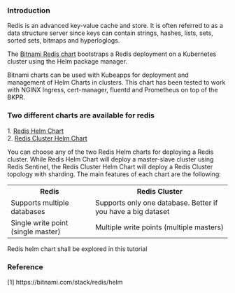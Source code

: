 <h3>Introduction</h3>
<p>Redis is an advanced key-value cache and store. It is often referred to as a data structure server since keys can contain strings, hashes, lists, sets, sorted sets, bitmaps and hyperloglogs.</p>
<p>The <a href="https://bitnami.com/stack/redis/helm">Bitnami Redis chart</a> bootstraps a Redis deployment on a Kubernetes cluster using the Helm package manager.</p>
<p>Bitnami charts can be used with Kubeapps for deployment and management of Helm Charts in clusters. This chart has been tested to work with NGINX Ingress, cert-manager, fluentd and Prometheus on top of the BKPR.</p>

<h3>Two different charts are available for redis</h3>
<p>
1. <a href="https://github.com/bitnami/charts/tree/master/bitnami/redis">Redis Helm Chart</a><br>
2. <a href="https://github.com/bitnami/charts/tree/master/bitnami/redis-cluster">Redis Cluster Helm Chart</a>
</p>
<p>You can choose any of the two Redis Helm charts for deploying a Redis cluster. While Redis Helm Chart will deploy a master-slave cluster using Redis Sentinel, the Redis Cluster Helm Chart will deploy a Redis Cluster topology with sharding. The main features of each chart are the following:</ps>

<table>
  <tr>
    <th>Redis</th>
    <th>Redis Cluster</th>
  </tr>
  <tr>
    <td>Supports multiple databases</td>
    <td>Supports only one database. Better if you have a big dataset</td>
  </tr>
  <tr>
    <td>Single write point (single master)</td>
    <td>Multiple write points (multiple masters)</td>
  </tr>
</table>

<p>Redis helm chart shall be explored in this tutorial</p>

<h3>Reference</h3>
[1] https://bitnami.com/stack/redis/helm
